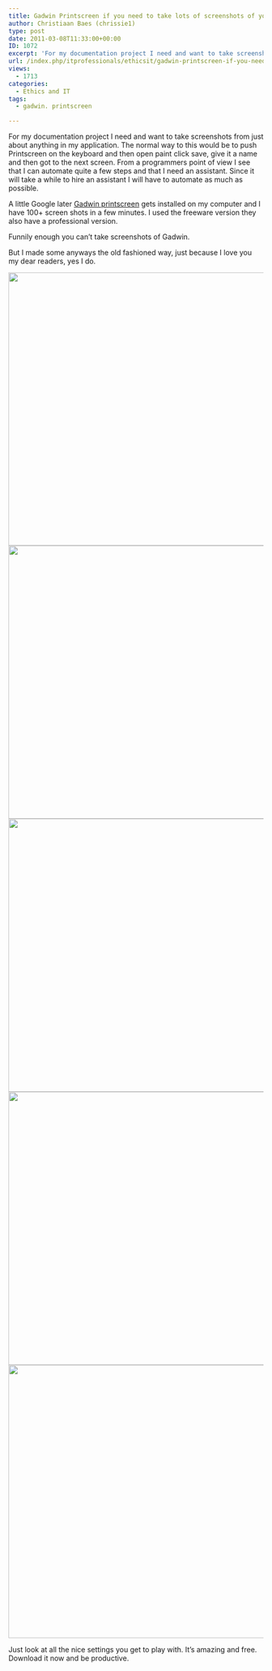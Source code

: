 ```yaml
---
title: Gadwin Printscreen if you need to take lots of screenshots of your application.
author: Christiaan Baes (chrissie1)
type: post
date: 2011-03-08T11:33:00+00:00
ID: 1072
excerpt: 'For my documentation project I need and want to take screenshots from just about anything in my application. The normal way to this would be to push Printscreen on the keyboard and then open paint click save, give it a name and then got to the next scre&hellip;'
url: /index.php/itprofessionals/ethicsit/gadwin-printscreen-if-you-need/
views:
  - 1713
categories:
  - Ethics and IT
tags:
  - gadwin. printscreen

---
```

For my documentation project I need and want to take screenshots from just about anything in my application. The normal way to this would be to push Printscreen on the keyboard and then open paint click save, give it a name and then got to the next screen. From a programmers point of view I see that I can automate quite a few steps and that I need an assistant. Since it will take a while to hire an assistant I will have to automate as much as possible. 

A little Google later [Gadwin printscreen][1] gets installed on my computer and I have 100+ screen shots in a few minutes. I used the freeware version they also have a professional version.

Funnily enough you can&#8217;t take screenshots of Gadwin.

But I made some anyways the old fashioned way, just because I love you my dear readers, yes I do.

<div class="image_block">
  <a href="/wp-content/uploads/users/chrissie1/Gadwin/Gadwin1.png?mtime=1299591047"><img alt="" src="/wp-content/uploads/users/chrissie1/Gadwin/Gadwin1.png?mtime=1299591047" width="672" height="539" /></a>
</div>

<div class="image_block">
  <a href="/wp-content/uploads/users/chrissie1/Gadwin/Gadwin2.png?mtime=1299591056"><img alt="" src="/wp-content/uploads/users/chrissie1/Gadwin/Gadwin2.png?mtime=1299591056" width="672" height="539" /></a>
</div>

<div class="image_block">
  <a href="/wp-content/uploads/users/chrissie1/Gadwin/Gadwin3.png?mtime=1299591066"><img alt="" src="/wp-content/uploads/users/chrissie1/Gadwin/Gadwin3.png?mtime=1299591066" width="672" height="539" /></a>
</div>

<div class="image_block">
  <a href="/wp-content/uploads/users/chrissie1/Gadwin/Gadwin4.png?mtime=1299591076"><img alt="" src="/wp-content/uploads/users/chrissie1/Gadwin/Gadwin4.png?mtime=1299591076" width="673" height="539" /></a>
</div>

<div class="image_block">
  <a href="/wp-content/uploads/users/chrissie1/Gadwin/Gadwin5.png?mtime=1299591086"><img alt="" src="/wp-content/uploads/users/chrissie1/Gadwin/Gadwin5.png?mtime=1299591086" width="674" height="539" /></a>
</div>

Just look at all the nice settings you get to play with. It&#8217;s amazing and free. Download it now and be productive.

 [1]: http://www.gadwin.com/printscreen/